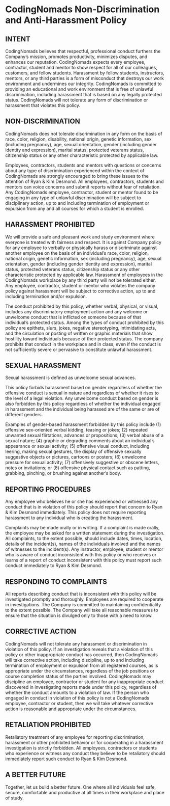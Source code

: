 # CodingNomads Non-Discrimination and Anti-Harassment Policy

## INTENT

CodingNomads believes that respectful, professional conduct furthers the Company’s mission, promotes productivity, minimizes disputes, and enhances our reputation. CodingNomads expects every employee, contractor, student and mentor to show respect for all of our colleagues, customers, and fellow students. Harassment by fellow students, instructors, mentors, or any third parties is a form of misconduct that destroys our work environment and undermines our integrity. CodingNomads is committed to providing an educational and work environment that is free of unlawful discrimination, including harassment that is based on any legally protected status. CodingNomads will not tolerate any form of discrimination or harassment that violates this policy.

## NON-DISCRIMINATION

CodingNomads does not tolerate discrimination in any form on the basis of race, color, religion, disability, national origin, genetic information, sex (including pregnancy), age, sexual orientation, gender (including gender identity and expression), marital status, protected veterans status, citizenship status or any other characteristic protected by applicable law.

Employees, contractors, students and mentors with questions or concerns about any type of discrimination experienced within the context of CodingNomads are strongly encouraged to bring these issues to the attention of Ryan & Kim Desmond. All employees, contractors, students and mentors can voice concerns and submit reports without fear of retaliation. Any CodingNomads employee, contractor, student or mentor found to be engaging in any type of unlawful discrimination will be subject to disciplinary action, up to and including termination of employment or expulsion from any and all courses for which a student is enrolled.

## HARASSMENT PROHIBITED

We will provide a safe and pleasant work and study environment where everyone is treated with fairness and respect. It is against Company policy for any employee to verbally or physically harass or discriminate against another employee on the basis of an individual’s race, color, religion, national origin, genetic information, sex (including pregnancy), age, sexual orientation, gender (including gender identity and expression), marital status, protected veterans status, citizenship status or any other characteristic protected by applicable law. Harassment of employees in the CodingNomads workplace by any third party will not be tolerated either. Any employee, contractor, student or mentor who violates the company policy against harassment will be subject to corrective action, up to and including termination and/or expulsion.

The conduct prohibited by this policy, whether verbal, physical, or visual, includes any discriminatory employment action and any welcome or unwelcome conduct that is inflicted on someone because of that individual’s protected status. Among the types of conduct prohibited by this policy are epithets, slurs, jokes, negative stereotyping, intimidating acts, and the circulation or posting of written or graphic materials that show hostility toward individuals because of their protected status. The company prohibits that conduct in the workplace and in class, even if the conduct is not sufficiently severe or pervasive to constitute unlawful harassment.

## SEXUAL HARASSMENT

Sexual harassment is defined as unwelcome sexual advances. 

This policy forbids harassment based on gender regardless of whether the offensive conduct is sexual in nature and regardless of whether it rises to the level of a legal violation. Any unwelcome conduct based on gender is also forbidden by this policy regardless of whether the individual engaged in harassment and the individual being harassed are of the same or are of different genders.

Examples of gender-based harassment forbidden by this policy include (1) offensive sex-oriented verbal kidding, teasing or jokes; (2) repeated unwanted sexual flirtations, advances or propositions; (3) verbal abuse of a sexual nature; (4) graphic or degrading comments about an individual’s appearance or sexual activity; (5) offensive visual conduct, including leering, making sexual gestures, the display of offensive sexually suggestive objects or pictures, cartoons or posters; (6) unwelcome pressure for sexual activity; (7) offensively suggestive or obscene letters, notes or invitations; or (8) offensive physical contact such as patting, grabbing, pinching, or brushing against another’s body.

## REPORTING PROCEDURES

Any employee who believes he or she has experienced or witnessed any conduct that is in violation of this policy should report that concern to Ryan & Kim Desmond immediately. This policy does not require reporting harassment to any individual who is creating the harassment.

Complaints may be made orally or in writing. If a complaint is made orally, the employee may be asked for a written statement during the investigation. All complaints, to the extent possible, should include dates, times, location, details of the incident(s), names of the individuals involved and the names of witnesses to the incident(s). Any instructor, employee, student or mentor who is aware of conduct inconsistent with this policy or who receives or learns of a report of conduct inconsistent with this policy must report such conduct immediately to Ryan & Kim Desmond.

## RESPONDING TO COMPLAINTS

All reports describing conduct that is inconsistent with this policy will be investigated promptly and thoroughly. Employees are required to cooperate in investigations. The Company is committed to maintaining confidentiality to the extent possible. The Company will take all reasonable measures to ensure that the situation is divulged only to those with a need to know.

## CORRECTIVE ACTION

CodingNomads will not tolerate any harassment or discrimination in violation of this policy. If an investigation reveals that a violation of this policy or other inappropriate conduct has occurred, then CodingNomads will take corrective action, including discipline, up to and including termination of employment or expulsion from all registered courses, as is appropriate under the circumstances, regardless of the job positions or course completion status of the parties involved. CodingNomads may discipline an employee, contractor or student for any inappropriate conduct discovered in investigating reports made under this policy, regardless of whether the conduct amounts to a violation of law. If the person who engaged in conduct in violation of this policy is not a CodingNomads employee, contractor or student, then we will take whatever corrective action is reasonable and appropriate under the circumstances.

## RETALIATION PROHIBITED

Retaliatory treatment of any employee for reporting discrimination, harassment or other prohibited behavior or for cooperating in a harassment investigation is strictly forbidden. All employees, contractors or students who experience or witness any conduct they believe to be retaliatory should immediately report such conduct to Ryan & Kim Desmond.

## A BETTER FUTURE

Together, let us build a better future. One where all individuals feel safe, secure, comfortable and productive at all times in their workplace and place of study. 

